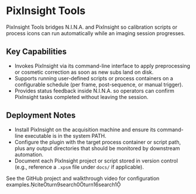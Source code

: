 # PixInsight Tools

PixInsight Tools bridges N.I.N.A. and PixInsight so calibration scripts or process icons can run automatically while an imaging session progresses.

## Key Capabilities
- Invokes PixInsight via its command-line interface to apply preprocessing or cosmetic correction as soon as new subs land on disk.
- Supports running user-defined scripts or process containers on a configurable schedule (per frame, post-sequence, or manual trigger).
- Provides status feedback inside N.I.N.A. so operators can confirm PixInsight tasks completed without leaving the session.

## Deployment Notes
- Install PixInsight on the acquisition machine and ensure its command-line executable is in the system PATH.
- Configure the plugin with the target process container or script path, plus any output directories that should be monitored by downstream automation.
- Document each PixInsight project or script stored in version control (e.g., reference a `.xpsm` file under `docs/` if applicable).

See the GitHub project and walkthrough video for configuration examples.citeturn9search0turn16search1
